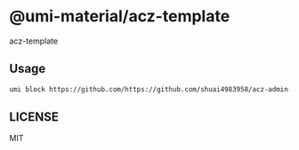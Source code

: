 # @umi-material/acz-template

acz-template

## Usage

```sh
umi block https://github.com/https://github.com/shuai4983958/acz-admin-template.git/tree/master/acz-template
```

## LICENSE

MIT
